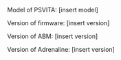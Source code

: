 Model of PSVITA: [insert model]

Version of firmware: [insert version]

Version of ABM: [insert version]

Version of Adrenaline: [insert version]


